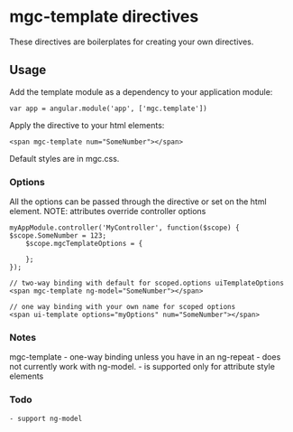# mgc-template directives

These directives are boilerplates for creating your own directives. 

## Usage

Add the template module as a dependency to your application module:

    var app = angular.module('app', ['mgc.template'])

Apply the directive to your html elements:

    <span mgc-template num="SomeNumber"></span>

Default styles are in mgc.css.

### Options

All the options can be passed through the directive or set on the html element. 
NOTE: attributes override controller options

	myAppModule.controller('MyController', function($scope) {
    $scope.SomeNumber = 123;
		$scope.mgcTemplateOptions = {

		};
	});

    // two-way binding with default for scoped.options uiTemplateOptions
    <span mgc-template ng-model="SomeNumber"></span> 
    
    // one way binding with your own name for scoped options
    <span ui-template options="myOptions" num="SomeNumber"></span>
    
### Notes

mgc-template
    - one-way binding unless you have in an ng-repeat
    - does not currently work with ng-model. 
    - is supported only for attribute style elements
    
### Todo
    - support ng-model
    